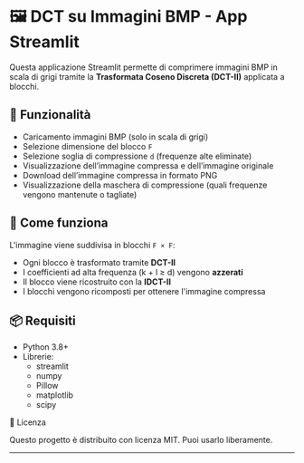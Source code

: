 # 🖼️ DCT su Immagini BMP - App Streamlit

Questa applicazione Streamlit permette di comprimere immagini BMP in scala di grigi tramite la **Trasformata Coseno Discreta (DCT-II)** applicata a blocchi.

## 🚀 Funzionalità

- Caricamento immagini BMP (solo in scala di grigi)
- Selezione dimensione del blocco `F`
- Selezione soglia di compressione `d` (frequenze alte eliminate)
- Visualizzazione dell’immagine compressa e dell’immagine originale
- Download dell’immagine compressa in formato PNG
- Visualizzazione della maschera di compressione (quali frequenze vengono mantenute o tagliate)

## 🧠 Come funziona

L'immagine viene suddivisa in blocchi `F × F`:
- Ogni blocco è trasformato tramite **DCT-II**
- I coefficienti ad alta frequenza (k + l ≥ d) vengono **azzerati**
- Il blocco viene ricostruito con la **IDCT-II**
- I blocchi vengono ricomposti per ottenere l'immagine compressa


## 📦 Requisiti
- Python 3.8+
- Librerie:
    - streamlit
    - numpy
    - Pillow
    - matplotlib
    - scipy


📄 Licenza

Questo progetto è distribuito con licenza MIT. Puoi usarlo liberamente.

---